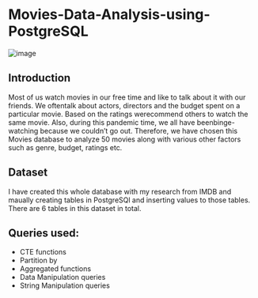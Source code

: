 # Movies-Data-Analysis-using-PostgreSQL
![image](https://user-images.githubusercontent.com/38592977/202596406-de5ad6ee-98a3-4f8f-b8d6-e47d9ee09e1a.png)
## Introduction
Most of us watch movies in our free time and like to talk about it with our friends. We oftentalk about actors, directors and the budget spent on a particular movie. Based on the ratings werecommend others to watch the same movie. Also, during this pandemic time, we all have beenbinge-watching because we couldn’t go out. Therefore, we have chosen this Movies database to analyze 50 movies along with various other factors such as genre, budget, ratings etc.
## Dataset
  I have created this whole database with my research from IMDB and maually creating tables in PostgreSQl and inserting values to those tables.
  There are 6 tables in this dataset in total.
 ## Queries used:
 - CTE functions
 - Partition by
 - Aggregated functions
 - Data Manipulation queries
 - String Manipulation queries
